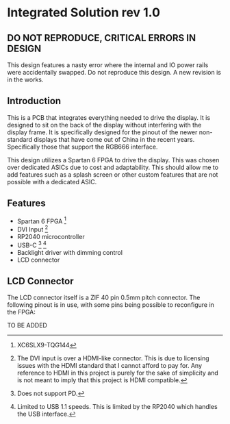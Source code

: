 # Integrated Solution rev 1.0

## DO NOT REPRODUCE, CRITICAL ERRORS IN DESIGN

This design features a nasty error where the internal and IO power rails were accidentally swapped. Do not reproduce this design. A new revision is in the works.

## Introduction

This is a PCB that integrates everything needed to drive the display. It is designed to sit on the back of the display without interfering with the display frame. It is specifically designed for the pinout of the newer non-standard displays that have come out of China in the recent years. Specifically those that support the RGB666 interface.

This design utilizes a Spartan 6 FPGA to drive the display. This was chosen over dedicated ASICs due to cost and adaptability. This should allow me to add features such as a splash screen or other custom features that are not possible with a dedicated ASIC.

## Features
- Spartan 6 FPGA [^1]
- DVI Input [^2]
- RP2040 microcontroller
- USB-C [^3] [^4]
- Backlight driver with dimming control
- LCD connector

## LCD Connector

The LCD connector itself is a ZIF 40 pin 0.5mm pitch connector.
The following pinout is in use, with some pins being possible to reconfigure in the FPGA:

TO BE ADDED


[^1]: XC6SLX9-TQG144
[^2]: The DVI input is over a HDMI-like connector. This is due to licensing issues with the HDMI standard that I cannot afford to pay for. Any reference to HDMI in this project is purely for the sake of simplicity and is not meant to imply that this project is HDMI compatible.
[^3]: Does not support PD.
[^4]: Limited to USB 1.1 speeds. This is limited by the RP2040 which handles the USB interface.

